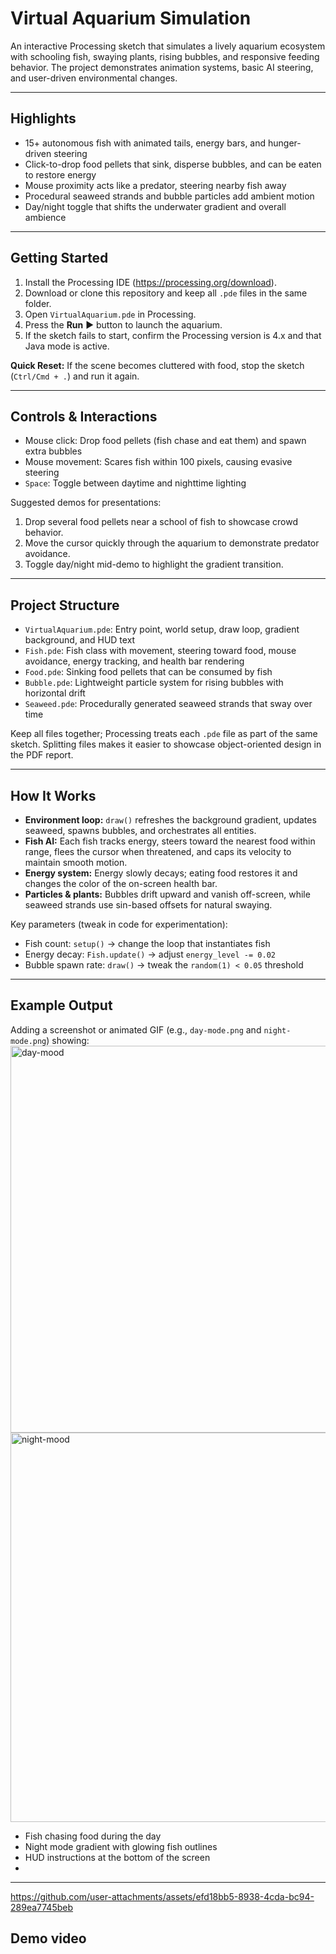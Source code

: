 # Virtual Aquarium Simulation
An interactive Processing sketch that simulates a lively aquarium ecosystem with schooling fish, swaying plants, rising bubbles, and responsive feeding behavior. The project demonstrates animation systems, basic AI steering, and user-driven environmental changes.

---

## Highlights
- 15+ autonomous fish with animated tails, energy bars, and hunger-driven steering
- Click-to-drop food pellets that sink, disperse bubbles, and can be eaten to restore energy
- Mouse proximity acts like a predator, steering nearby fish away
- Procedural seaweed strands and bubble particles add ambient motion
- Day/night toggle that shifts the underwater gradient and overall ambience

---

## Getting Started
1. Install the Processing IDE (https://processing.org/download).
2. Download or clone this repository and keep all `.pde` files in the same folder.
3. Open `VirtualAquarium.pde` in Processing.
4. Press the **Run** ▶ button to launch the aquarium.
5. If the sketch fails to start, confirm the Processing version is 4.x and that Java mode is active.

**Quick Reset:** If the scene becomes cluttered with food, stop the sketch (`Ctrl/Cmd + .`) and run it again.

---

## Controls & Interactions
- Mouse click: Drop food pellets (fish chase and eat them) and spawn extra bubbles
- Mouse movement: Scares fish within 100 pixels, causing evasive steering
- `Space`: Toggle between daytime and nighttime lighting

Suggested demos for presentations:
1. Drop several food pellets near a school of fish to showcase crowd behavior.
2. Move the cursor quickly through the aquarium to demonstrate predator avoidance.
3. Toggle day/night mid-demo to highlight the gradient transition.

---

## Project Structure
- `VirtualAquarium.pde`: Entry point, world setup, draw loop, gradient background, and HUD text
- `Fish.pde`: Fish class with movement, steering toward food, mouse avoidance, energy tracking, and health bar rendering
- `Food.pde`: Sinking food pellets that can be consumed by fish
- `Bubble.pde`: Lightweight particle system for rising bubbles with horizontal drift
- `Seaweed.pde`: Procedurally generated seaweed strands that sway over time

Keep all files together; Processing treats each `.pde` file as part of the same sketch. Splitting files makes it easier to showcase object-oriented design in the PDF report.

---

## How It Works
- **Environment loop:** `draw()` refreshes the background gradient, updates seaweed, spawns bubbles, and orchestrates all entities.
- **Fish AI:** Each fish tracks energy, steers toward the nearest food within range, flees the cursor when threatened, and caps its velocity to maintain smooth motion.
- **Energy system:** Energy slowly decays; eating food restores it and changes the color of the on-screen health bar.
- **Particles & plants:** Bubbles drift upward and vanish off-screen, while seaweed strands use sin-based offsets for natural swaying.

Key parameters (tweak in code for experimentation):
- Fish count: `setup()` → change the loop that instantiates fish
- Energy decay: `Fish.update()` → adjust `energy_level -= 0.02`
- Bubble spawn rate: `draw()` → tweak the `random(1) < 0.05` threshold

---

## Example Output
Adding a screenshot or animated GIF (e.g., `day-mode.png` and `night-mode.png`) showing:
<img width="797" height="619" alt="day-mood" src="https://github.com/user-attachments/assets/af288f4f-4cf1-4f87-b240-a31b23b002a7" />
<img width="795" height="623" alt="night-mood" src="https://github.com/user-attachments/assets/880dd294-4860-4b22-ae75-ddc7e89d3682" />
- Fish chasing food during the day
- Night mode gradient with glowing fish outlines
- HUD instructions at the bottom of the screen
- 
---

https://github.com/user-attachments/assets/efd18bb5-8938-4cda-bc94-289ea7745beb



## Demo video
